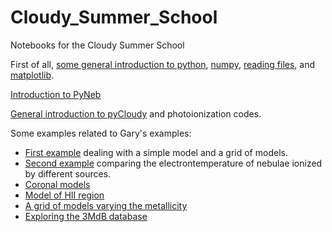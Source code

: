# Cloudy_Summer_School
Notebooks for the Cloudy Summer School

First of all,
[some general introduction to python](Notebooks/1.intro_Python.ipynb),
[numpy](Notebooks/2.intro_numpy.ipynb),
[reading files](Notebooks/3.Interact_with_files.ipynb), and
[matplotlib](Notebooks/4.intro_Matplotlib.ipynb).

[Introduction to PyNeb](Notebooks/Intro_PyNeb.ipynb)

[General introduction to pyCloudy](pyCloudy.pdf) and photoionization codes.

Some examples related to Gary's examples:

* [First example](Notebooks/FirstModels.ipynb) dealing with a simple model and a grid of models.
* [Second example](Notebooks/SecondModels.ipynb) comparing the electrontemperature of nebulae ionized by different sources.
* [Coronal models](Notebooks/Coronal.ipynb)
* [Model of HII region](Notebooks/HII_Models.ipynb)
* [A grid of models varying the metallicity](Notebooks/VaryZ.ipynb)
* [Exploring the 3MdB database](Notebooks/explore_3MdB.ipynb)
